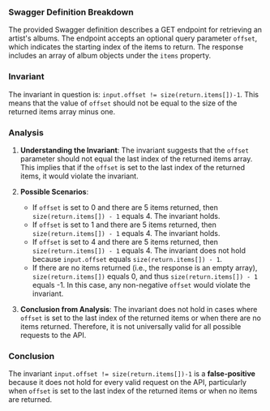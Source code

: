 ### Swagger Definition Breakdown
The provided Swagger definition describes a GET endpoint for retrieving an artist's albums. The endpoint accepts an optional query parameter `offset`, which indicates the starting index of the items to return. The response includes an array of album objects under the `items` property.

### Invariant
The invariant in question is: `input.offset != size(return.items[])-1`. This means that the value of `offset` should not be equal to the size of the returned items array minus one.

### Analysis
1. **Understanding the Invariant**: The invariant suggests that the `offset` parameter should not equal the last index of the returned items array. This implies that if the `offset` is set to the last index of the returned items, it would violate the invariant.

2. **Possible Scenarios**:
   - If `offset` is set to 0 and there are 5 items returned, then `size(return.items[]) - 1` equals 4. The invariant holds.
   - If `offset` is set to 1 and there are 5 items returned, then `size(return.items[]) - 1` equals 4. The invariant holds.
   - If `offset` is set to 4 and there are 5 items returned, then `size(return.items[]) - 1` equals 4. The invariant does not hold because `input.offset` equals `size(return.items[]) - 1`.
   - If there are no items returned (i.e., the response is an empty array), `size(return.items[])` equals 0, and thus `size(return.items[]) - 1` equals -1. In this case, any non-negative `offset` would violate the invariant.

3. **Conclusion from Analysis**: The invariant does not hold in cases where `offset` is set to the last index of the returned items or when there are no items returned. Therefore, it is not universally valid for all possible requests to the API.

### Conclusion
The invariant `input.offset != size(return.items[])-1` is a **false-positive** because it does not hold for every valid request on the API, particularly when `offset` is set to the last index of the returned items or when no items are returned.
